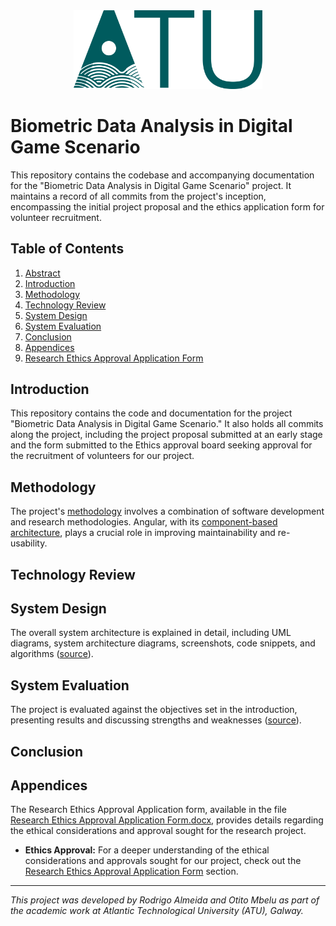 <div style="text-align: center;">
    <img src="./images/ATU_Logo-removebg-preview.png" width="60%" alt="ATU Logo">
</div>


# Biometric Data Analysis in Digital Game Scenario
This repository contains the codebase and accompanying documentation for the "Biometric Data Analysis in Digital Game Scenario" project. 
It maintains a record of all commits from the project's inception, encompassing the initial project proposal and the ethics application form for volunteer recruitment.

## Table of Contents
1. [Abstract](#abstract)
2. [Introduction](#introduction)
3. [Methodology](#methodology)
4. [Technology Review](#review)
5. [System Design](#system-design)
6. [System Evaluation](#system-evaluation)
6. [Conclusion](#project-proposal)
7. [Appendices](#appendices)
7. [Research Ethics Approval Application Form](#research-ethics-approval-application-form)

## Introduction
This repository contains the code and documentation for the project "Biometric Data Analysis in Digital Game Scenario." It also holds all commits along the project, including the project proposal submitted at an early stage and the form submitted to the Ethics approval board seeking approval for the recruitment of volunteers for our project.


## Methodology
The project's [methodology](#chapter-2) involves a combination of software development and research methodologies. Angular, with its [component-based architecture](#advantages-of-using-angular), plays a crucial role in improving maintainability and re-usability.


## Technology Review


## System Design
The overall system architecture is explained in detail, including UML diagrams, system architecture diagrams, screenshots, code snippets, and algorithms ([source](#system-design)).

## System Evaluation
The project is evaluated against the objectives set in the introduction, presenting results and discussing strengths and weaknesses ([source](#system-evaluation)).

## Conclusion

## Appendices

The Research Ethics Approval Application form, available in the file [Research Ethics Approval Application Form.docx](Research%20Ethics%20Approval%20Application%20Form.docx), provides details regarding the ethical considerations and approval sought for the research project.


- **Ethics Approval:** For a deeper understanding of the ethical considerations and approvals sought for our project, check out the [Research Ethics Approval Application Form](#research-ethics-approval-application-form) section.

---
*This project was developed by Rodrigo Almeida and Otito Mbelu as part of the academic work at Atlantic Technological University (ATU), Galway.*
